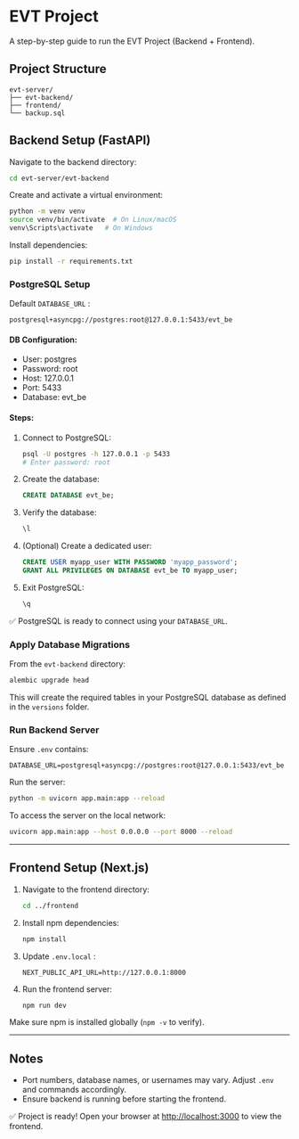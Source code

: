 
# EVT Project

A step-by-step guide to run the EVT Project (Backend + Frontend).

## Project Structure

```
evt-server/
├── evt-backend/
├── frontend/
└── backup.sql
```

## Backend Setup (FastAPI)

Navigate to the backend directory:

```bash
cd evt-server/evt-backend
```

Create and activate a virtual environment:

```bash
python -m venv venv
source venv/bin/activate  # On Linux/macOS
venv\Scripts\activate   # On Windows
```

Install dependencies:

```bash
pip install -r requirements.txt
```

### PostgreSQL Setup

Default `DATABASE_URL` :

```
postgresql+asyncpg://postgres:root@127.0.0.1:5433/evt_be
```

#### DB Configuration:
- User: postgres  
- Password: root  
- Host: 127.0.0.1  
- Port: 5433  
- Database: evt_be  

#### Steps:

1. Connect to PostgreSQL:
   ```bash
   psql -U postgres -h 127.0.0.1 -p 5433
   # Enter password: root
   ```
2. Create the database:
   ```sql
   CREATE DATABASE evt_be;
   ```
3. Verify the database:
   ```sql
   \l
   ```
4. (Optional) Create a dedicated user:
   ```sql
   CREATE USER myapp_user WITH PASSWORD 'myapp_password';
   GRANT ALL PRIVILEGES ON DATABASE evt_be TO myapp_user;
   ```
5. Exit PostgreSQL:
   ```sql
   \q
   ```

✅ PostgreSQL is ready to connect using your `DATABASE_URL`.

### Apply Database Migrations

From the `evt-backend` directory:

```bash
alembic upgrade head
```

This will create the required tables in your PostgreSQL database as defined in the `versions` folder.

### Run Backend Server

Ensure `.env` contains:

```
DATABASE_URL=postgresql+asyncpg://postgres:root@127.0.0.1:5433/evt_be
```

Run the server:

```bash
python -m uvicorn app.main:app --reload
```

To access the server on the local network:

```bash
uvicorn app.main:app --host 0.0.0.0 --port 8000 --reload
```

---

## Frontend Setup (Next.js)

1. Navigate to the frontend directory:
   ```bash
   cd ../frontend
   ```
2. Install npm dependencies:
   ```bash
   npm install
   ```
3. Update `.env.local` :
   ```
   NEXT_PUBLIC_API_URL=http://127.0.0.1:8000
   ```
4. Run the frontend server:
   ```bash
   npm run dev
   ```

Make sure npm is installed globally (`npm -v` to verify).

---

## Notes

- Port numbers, database names, or usernames may vary. Adjust `.env` and commands accordingly.  
- Ensure backend is running before starting the frontend.  

✅ Project is ready! Open your browser at [http://localhost:3000](http://localhost:3000) to view the frontend.
